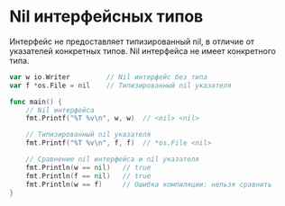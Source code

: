 # Nil интерфейсных типов

Интерфейс не предоставляет типизированный nil, в отличие от указателей конкретных типов. Nil интерфейса не имеет конкретного типа.

```go
var w io.Writer         // Nil интерфейс без типа
var f *os.File = nil    // Типизированный nil указателя

func main() {
    // Nil интерфейса
    fmt.Printf("%T %v\n", w, w)  // <nil> <nil>

    // Типизированный nil указателя
    fmt.Printf("%T %v\n", f, f)  // *os.File <nil>

    // Сравнение nil интерфейса и nil указателя
    fmt.Println(w == nil)   // true
    fmt.Println(f == nil)   // true
    fmt.Println(w == f)     // Ошибка компиляции: нельзя сравнить
}
```